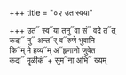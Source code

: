 +++
title = "०२ उत स्वया"

+++
उत᳓ स्व᳓या तनु᳓वा सं᳓ वदे त᳓त्  
कदा᳓ नु᳓ अन्त᳓र् व᳓रुणे भुवानि  
कि᳓म् मे हव्य᳓म् अ᳓हृणानो जुषेत  
कदा᳓ मॄळीकं᳓+ सुम᳓ना अभि᳓ ख्यम्